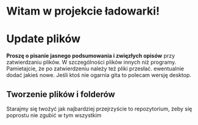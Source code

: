 # Witam w projekcie ładowarki!

# Update plików
**Proszę o pisanie jasnego podsumowania i zwięzłych opisów** przy zatwierdzaniu plików. W szczególności plików innych niż programy. Pamietajcie, że po zatwierdzeniu należy też pliki przesłać. ewentualnie dodać jakieś nowe. Jeśli ktoś nie ogarnia gita to polecam wersję desktop.
## Tworzenie plików i folderów
Starajmy się twożyć jak najbardziej przejrzyście to repozytorium, żeby się poprostu nie zgubić w tym wszystkim
